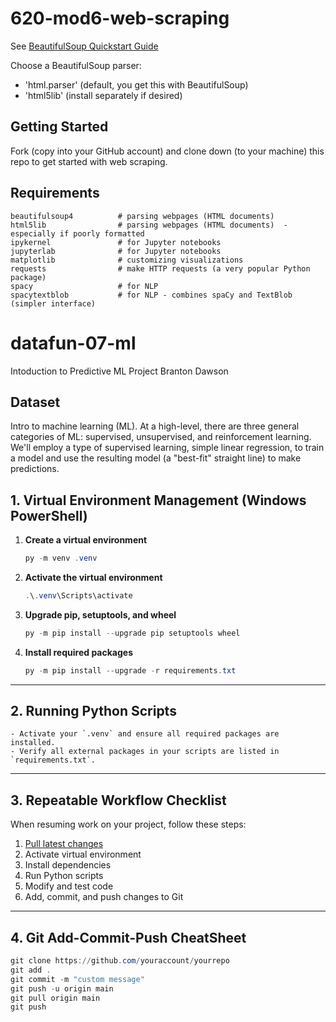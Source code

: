 # 620-mod6-web-scraping

See [BeautifulSoup Quickstart Guide](https://www.crummy.com/software/BeautifulSoup/bs4/doc/#quick-start)

Choose a BeautifulSoup parser:

- 'html.parser' (default, you get this with BeautifulSoup)
- 'html5lib' (install separately if desired)

## Getting Started

Fork (copy into your GitHub account) and clone down (to your machine) this repo to get started with web scraping.

## Requirements

    beautifulsoup4          # parsing webpages (HTML documents)
    html5lib                # parsing webpages (HTML documents)  - especially if poorly formatted
    ipykernel               # for Jupyter notebooks
    jupyterlab              # for Jupyter notebooks
    matplotlib              # customizing visualizations
    requests                # make HTTP requests (a very popular Python package)
    spacy                   # for NLP 
    spacytextblob           # for NLP - combines spaCy and TextBlob (simpler interface)

# datafun-07-ml
Intoduction to Predictive ML Project
Branton Dawson

## Dataset

Intro to machine learning (ML). At a high-level, there are three general categories of ML: supervised, unsupervised, and reinforcement learning. We'll employ a type of supervised learning, simple linear regression, to train a model and use the resulting model (a "best-fit" straight line) to make predictions.

## 1. Virtual Environment Management (Windows PowerShell)

1. **Create a virtual environment**
   ```powershell
   py -m venv .venv
   ```

2. **Activate the virtual environment**
   ```powershell
   .\.venv\Scripts\activate
   ```

3. **Upgrade pip, setuptools, and wheel**
   ```powershell
   py -m pip install --upgrade pip setuptools wheel
   ```

4. **Install required packages**
   ```powershell
   py -m pip install --upgrade -r requirements.txt
   ```

---

## 2. Running Python Scripts

```
- Activate your `.venv` and ensure all required packages are installed.
- Verify all external packages in your scripts are listed in `requirements.txt`.
```
---

## 3. Repeatable Workflow Checklist

When resuming work on your project, follow these steps:

1. [Pull latest changes](https://github.com/denisecase/pro-analytics-01/tree/main/03-repeatable-workflow)
2. Activate virtual environment
3. Install dependencies
4. Run Python scripts
5. Modify and test code
6. Add, commit, and push changes to Git

---

## 4. Git Add-Commit-Push CheatSheet

```powershell
git clone https://github.com/youraccount/yourrepo
git add .
git commit -m "custom message"
git push -u origin main
git pull origin main
git push
```

